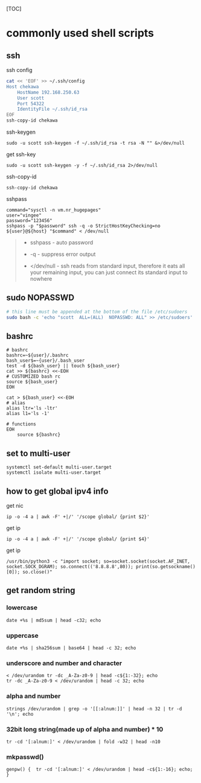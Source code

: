 [TOC]

# commonly used shell scripts



## ssh 

ssh config

```bash
cat << 'EOF' >> ~/.ssh/config
Host chekawa
    HostName 192.168.250.63
    User scott
    Port 54322
    IdentityFile ~/.ssh/id_rsa
EOF
ssh-copy-id chekawa
```

ssh-keygen

```
sudo -u scott ssh-keygen -f ~/.ssh/id_rsa -t rsa -N "" &>/dev/null
```

get ssh-key

```
sudo -u scott ssh-keygen -y -f ~/.ssh/id_rsa 2>/dev/null
```

ssh-copy-id

```
ssh-copy-id chekawa
```

sshpass

```
command="sysctl -n vm.nr_hugepages"
user="vingee"
password="123456"
sshpass -p "$password" ssh -q -o StrictHostKeyChecking=no ${user}@${host} "$command" < /dev/null 
```

> - sshpass -  auto password 
> - -q -  suppress error output
>
> - </dev/null -  ssh reads from standard input, therefore it eats all your remaining input, you can just connect its standard input to nowhere 





## sudo NOPASSWD

```bash
# this line must be appended at the bottom of the file /etc/sudoers
sudo bash -c 'echo "scott  ALL=(ALL)  NOPASSWD: ALL" >> /etc/sudoers'
```



## bashrc

```
# bashrc
bashrc=~${user}/.bashrc
bash_user$=~{user}/.bash_user
test -d ${bash_user} || touch ${bash_user}
cat >> ${bashrc} <<-EOH
# CUSTOMIZED bash rc
source ${bash_user}
EOH

cat > ${bash_user} <<-EOH
# alias
alias ltr='ls -ltr'
alias l1='ls -1'

# functions
EOH
	source ${bashrc}
```



## set to multi-user

```
systemctl set-default multi-user.target
systemctl isolate multi-user.target
```



## how to get global ipv4 info

get nic

```
ip -o -4 a | awk -F' +|/' '/scope global/ {print $2}'
```

get ip

```
ip -o -4 a | awk -F' +|/' '/scope global/ {print $4}'
```

get ip

```
/usr/bin/python3 -c "import socket; so=socket.socket(socket.AF_INET, socket.SOCK_DGRAM); so.connect(('8.8.8.8',80)); print(so.getsockname()[0]); so.close()"
```



## get random string

### lowercase

```
date +%s | md5sum | head -c32; echo
```

### uppercase

```
date +%s | sha256sum | base64 | head -c 32; echo
```

### underscore and number and character 

```
< /dev/urandom tr -dc _A-Za-z0-9 | head -c${1:-32}; echo 
tr -dc _A-Za-z0-9 < /dev/urandom | head -c 32; echo
```

### alpha and number

```
strings /dev/urandom | grep -o '[[:alnum:]]' | head -n 32 | tr -d '\n'; echo 
```

### 32bit long string(made up of alpha and number) * 10

```
tr -cd '[:alnum:]' < /dev/urandom | fold -w32 | head -n10
```

### mkpasswd()

```
genpw() {  tr -cd '[:alnum:]' < /dev/urandom | head -c${1:-16}; echo; }
```







